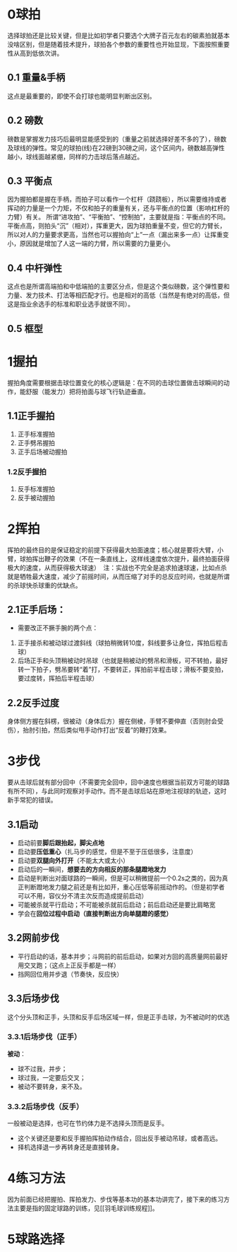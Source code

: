 
# 0球拍
选择球拍还是比较关键，但是比如初学者只要选个大牌子百元左右的碳素拍就基本没啥区别，但是随着技术提升，球拍各个参数的重要性也开始显现，下面按照重要性从高到低依次讲。
## 0.1 重量&手柄
这点是最重要的，即使不会打球也能明显判断出区别。

## 0.2 磅数
磅数是掌握发力技巧后最明显能感受到的（重量之前就选择好差不多的了），磅数及球线的弹性。常见的球拍(线)在22磅到30磅之间，这个区间内，磅数越高弹性越小，球线面越紧绷，同样的力击球后落点越近。

## 0.3 平衡点
因为握拍都是握在手柄，而拍子可以看作一个杠杆（跷跷板），所以需要维持或者挥动的力量是一个力矩，不仅和拍子的重量有关，还与平衡点的位置（影响杠杆的力臂）有关。
所谓“进攻拍”、“平衡拍”、“控制拍”，主要就是指：平衡点的不同。平衡点高，则拍头“沉”（相对），挥重更大，因为球拍重量不变，但它的力臂长，所以对人的力量要求更高，当然也可以握拍向“上”一点（漏出来多一点）让挥重变小，原因就是增加了人这一端的力臂，所以需要的力量更小。
## 0.4 中杆弹性
这点也是所谓高端拍和中低端拍的主要区分点，但是这个类似磅数，这个弹性要和力量、发力技术、打法等相匹配才行。也是相对的高低（当然是有绝对的高低，但这是指业余选手的标准和职业选手就很不同）。

## 0.5 框型

# 1握拍
握拍角度需要根据击球位置变化的核心逻辑是：在不同的击球位置做击球瞬间的动作，能舒服（能发力）把将拍面与球飞行轨迹垂直。
## 1.1正手握拍
1. 正手标准握拍
2. 正手劈吊握拍
3. 正手后场被动握拍

### 1.2反手握拍
1. 反手标准握拍
2. 反手被动握拍


# 2挥拍
挥拍的最终目的是保证稳定的前提下获得最大拍面速度；核心就是要将大臂，小臂，球拍挥出鞭子的效果（不在一条直线上，这样线速度依次提升，最终拍面获得极大的速度，从而获得极大球速） 
注：实战也不完全是追求拍速球速，比如点杀就是牺牲最大速度，减少了前摇时间，从而压缩了对手的总反应时间，也就是所谓的杀球快杀球重的优缺点。

## 2.1正手后场：

- 需要改正不撅手腕的两个点：
1. 正手接杀和被动球过渡斜线（球拍稍微转10度，斜线要多让身位，挥拍后程击球）
2. 后场正手和头顶稍被动时吊球（也就是稍被动的劈吊和滑板，可不转拍，最好转一下拍子，劈吊要转“着”打，不要转正，挥拍前半程击球；滑板不要变拍，要过度转，挥拍后半程击球）

## 2.2反手过度
身体侧方握在斜楞，很被动（身体后方）握在侧棱，手臂不要伸直（否则肘会受伤），抬肘引拍，然后类似甩手动作打出“反着”的鞭打效果。


# 3步伐
要从击球后就有部分回中（不需要完全回中，回中速度也根据当前双方可能的球路有所不同），与此同时观察对手动作。而不是击球后站在原地注视球的轨迹，这时新手常犯的错误。
## 3.1启动
- 启动前要**脚后跟抬起，脚尖点地**
- 启动要**压低重心**（扎马步的感觉，但是不至于压低很多，注意度）
- 启动要**双腿向外打开**（不能太大或太小）
- 启动后的一瞬间，**想要去的方向相反的那条腿蹬地发力**
- 启动是判断出对面球路的一瞬间，但是可以稍微提前一个0.2s之类的，因为真正判断蹬地发力腿之前还是有比如开，重心压低等前摇动作的。（但是初学者可以不用，容仪分不清主次反而造成提前启动）
- 可能被杀就平行启动；不可能被杀就前后启动；前后启动还是要比肩略宽
- 学会在**回位过程中启动（直接判断出方向单腿蹬的感觉）**

## 3.2网前步伐
- 平行启动的话，基本并步；斗网前的前后启动，如果对方回的高质量网前最好用交叉跑；（这点上正反手都是一样）
- 挡网回位用并步退（节奏快，反应快）

## 3.3后场步伐
这个分头顶和正手，头顶和反手后场区域一样，但是正手击球，为不被动时的优选
### 3.3.1后场步伐（正手）

**被动**：
- 球不过我，并步；
- 球过我，一定要后交叉；
- 被动不要转身，来不及。
### 3.3.2后场步伐（反手）
一般被动是选择，也可在节约体力是不选择头顶而是反手。
- 这个关键还是要和反手握拍挥拍动作结合，回出反手被动吊球，或者高远。
- 择机选择退一步再转身还是直接转身。

# 4练习方法
因为前面已经把握拍、挥拍发力、步伐等基本功的基本功讲完了，接下来的练习方法主要是指的固定球路的训练，见[[羽毛球训练规程]]。
# 5球路选择
